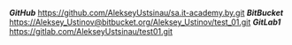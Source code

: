 ***GitHub***
<https://github.com/AlekseyUstsinau/sa.it-academy.by.git>
***BitBucket***
<https://Aleksey_Ustinov@bitbucket.org/Aleksey_Ustinov/test_01.git>
***GitLab1***
<https://gitlab.com/AlekseyUstsinau/test01.git>


